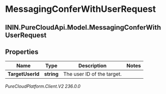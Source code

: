 # MessagingConferWithUserRequest

## ININ.PureCloudApi.Model.MessagingConferWithUserRequest

## Properties

|Name | Type | Description | Notes|
|------------ | ------------- | ------------- | -------------|
| **TargetUserId** | **string** | The user ID of the target. | |



_PureCloudPlatform.Client.V2 236.0.0_
